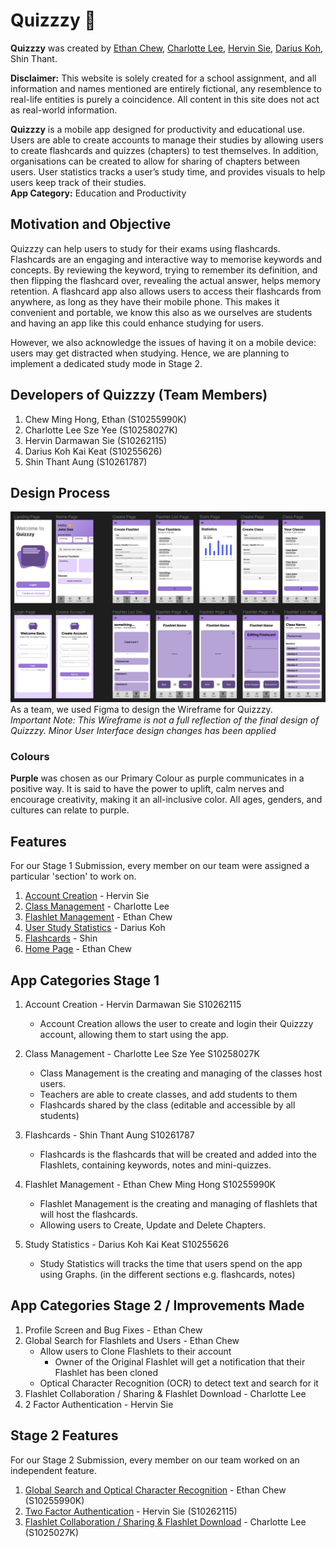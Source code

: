 # Quizzzy 📖
**Quizzzy** was created by [Ethan Chew](https://github.com/Ethan-Chew), [Charlotte Lee](https://github.com/mellamadrama), [Hervin Sie](https://github.com/KurvyHerv), [Darius Koh](https://github.com/dariusKoh), Shin Thant.

**Disclaimer:** This website is solely created for a school assignment, and all information and names mentioned are entirely fictional, any resemblence to real-life entities is purely a coincidence. All content in this site does not act as real-world information.

**Quizzzy** is a mobile app designed for productivity and educational use. Users are able to create accounts to manage their studies by allowing users to create flashcards and quizzes (chapters) to test themselves. In addition, organisations can be created to allow for sharing of chapters between users. User statistics tracks a user’s study time, and provides visuals to help users keep track of their studies.  
**App Category:** Education and Productivity  

## Motivation and Objective
Quizzzy can help users to study for their exams using flashcards. Flashcards are an engaging and interactive way to memorise keywords and concepts. By reviewing the keyword, trying to remember its definition, and then flipping the flashcard over, revealing the actual answer, helps memory retention. A flashcard app also allows users to access their flashcards from anywhere, as long as they have their mobile phone. This makes it convenient and portable, we know this also as we ourselves are students and having an app like this could enhance studying for users. 

However, we also acknowledge the issues of having it on a mobile device: users may get distracted when studying. Hence, we are planning to implement a dedicated study mode in Stage 2.

## Developers of Quizzzy (Team Members)
1. Chew Ming Hong, Ethan (S10255990K)
2. Charlotte Lee Sze Yee (S10258027K)
3. Hervin Darmawan Sie (S10262115)
4. Darius Koh Kai Keat (S10255626)
5. Shin Thant Aung (S10261787)

## Design Process
![Figma High-Fidelity Wireframe](./images/FigmaHighFid.png)  
As a team, we used Figma to design the Wireframe for Quizzzy.  
_Important Note: This Wireframe is not a full reflection of the final design of Quizzzy. Minor User Interface design changes has been applied_

### Colours
**Purple** was chosen as our Primary Colour as purple communicates in a positive way. It is said to have the power to uplift, calm nerves and encourage creativity, making it an all-inclusive color. All ages, genders, and cultures can relate to purple.

## Features
For our Stage 1 Submission, every member on our team were assigned a particular 'section' to work on.  
1. [Account Creation](./docs/features/AccountCreation.md) - Hervin Sie
2. [Class Management](./docs/features/ClassManagement.md) - Charlotte Lee
3. [Flashlet Management](./docs/features/FlashletManagement.md) - Ethan Chew
4. [User Study Statistics](./docs/features/StudyStatistics.md) - Darius Koh
5. [Flashcards](./docs/features/Flashcards.md) - Shin
6. [Home Page](./docs/features/HomePage.md) - Ethan Chew

## App Categories Stage 1

1. Account Creation - Hervin Darmawan Sie S10262115
    - Account Creation allows the user to create and login their Quizzzy account, allowing them to start using the app.

2. Class Management - Charlotte Lee Sze Yee S10258027K
    - Class Management is the creating and managing of the classes host users.
    - Teachers are able to create classes, and add students to them
    - Flashcards shared by the class (editable and accessible by all students)

3. Flashcards - Shin Thant Aung S10261787
    - Flashcards is the flashcards that will be created and added into the Flashlets, containing keywords, notes and mini-quizzes.

4. Flashlet Management - Ethan Chew Ming Hong S10255990K
    - Flashlet Management is the creating and managing of flashlets that will host the flashcards.
    - Allowing users to Create, Update and Delete Chapters.

5. Study Statistics - Darius Koh Kai Keat S10255626
    - Study Statistics will tracks the time that users spend on the app using Graphs. (in the different sections e.g. flashcards, notes)

## App Categories Stage 2 / Improvements Made
1. Profile Screen and Bug Fixes - Ethan Chew
2. Global Search for Flashlets and Users - Ethan Chew
    - Allow users to Clone Flashlets to their account
        - Owner of the Original Flashlet will get a notification that their Flashlet has been cloned
    - Optical Character Recognition (OCR) to detect text and search for it
3. Flashlet Collaboration / Sharing & Flashlet Download - Charlotte Lee
4. 2 Factor Authentication - Hervin Sie

## Stage 2 Features
For our Stage 2 Submission, every member on our team worked on an independent feature.
1. [Global Search and Optical Character Recognition](./docs/features/GlobalSearch.md) - Ethan Chew (S10255990K)
2. [Two Factor Authentication](./docs/features/2FA.md) - Hervin Sie (S10262115)
3. [Flashlet Collaboration / Sharing & Flashlet Download](./docs/features/FlashletSharing&Downloading.md) - Charlotte Lee (S1025027K)
